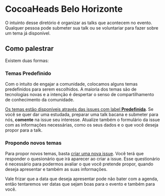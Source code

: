 # CocoaHeads Belo Horizonte
O intuinto desse diretório é organizar as talks que acontecem no evento. Qualquer pessoa pode submeter sua talk ou se voluntariar para fazer sobre um tema já disponível.

## Como palestrar
Existem duas formas:

### Temas Predefinido
Com o intuito de engajar a comunidade, colocamos alguns temas predefinidos para serem escolhidos. A maioria dos temas são de tecnologias novas e a intenção é despertar o senso de compartilhamento de conhecimento da comunidade.

[Os temas estão disponíveis através das issues com label **Predefinida**](https://github.com/CocoaheadsBH/talks/labels/Predefinida). Se você se quer dar uma estudada, preparar uma talk bacana e submeter para nós, **comente** na issue seu interesse. Atualize também o formulário da issue com as informações necessárias, como os seus dados e o que você deseja propor para a talk.

### Propondo novos temas
Para propor novos temas, basta [criar uma nova issue](https://github.com/gabrieloliva/cocoaheadsBH/issues/new). Você terá que responder o quesionário que irá aparecer ao criar a issue. Esse questionário é necessário para podermos avaliar o que você pretende propor, quando deseja apresentar e também as suas informações.

Vale frizar que a data que deseja apresentar pode não bater com a agenda, então tentaremos ver datas que sejam boas para o evento e também para você.
